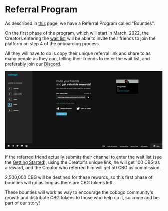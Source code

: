# Referral Program

As described in [this](../tokenomics/bounties.md) page, we have a Referral Program called "Bounties".&#x20;

On the first phase of the program, which will start in March, 2022, the Creators entering the [wait list](getting-started.md) will be able to invite their friends to join the platform on step 4 of the onboarding process.

All they will have to do is copy their unique referral link and share to as many people as they can, telling their friends to enter the wait list, and preferably join our [Discord](https://discord.gg/p3xScxHz).&#x20;

![](../.gitbook/assets/5.PNG)

If the referred friend actually submits their channel to enter the wait list (see the [Getting Started](getting-started.md)), using the Creator's unique link, he will get 100 CBG as a reward, and the Creator who referred him will get 50 CBG as commission.

2,500,000 CBG will be destined for these rewards, so this first phase of bounties will go as long as there are CBG tokens left.

These bounties will work as way to encourage the cobogo community's growth and distribute CBG tokens to those who help do it, so come and be part of our story!

